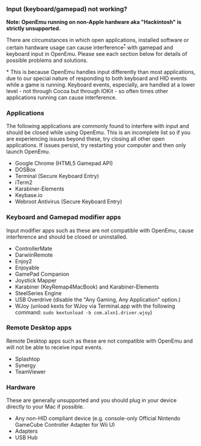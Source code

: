 ### Input (keyboard/gamepad) not working?

**Note: OpenEmu running on non-Apple hardware aka "Hackintosh" is strictly unsupported.**

There are circumstances in which open applications, installed software or certain hardware usage can cause interference<sup>[*](#interference)</sup> with gamepad and keyboard input in OpenEmu. Please see each section below for details of possible problems and solutions.

<a name="interference">*</a> This is because OpenEmu handles input differently than most applications, due to our special nature of responding to both keyboard and HID events while a game is running. Keyboard events, especially, are handled at a lower level - not through Cocoa but through IOKit - so often times other applications running can cause interference.

### Applications

The following applications are commonly found to interfere with input and should be closed while using OpenEmu. This is an incomplete list so if you are experiencing issues beyond these, try closing all other open applications. If issues persist, try restarting your computer and then only launch OpenEmu.

* Google Chrome (HTML5 Gamepad API)
* DOSBox
* Terminal (Secure Keyboard Entry)
* iTerm2
* Karabiner-Elements
* Keybase.io
* Webroot Antivirus (Secure Keyboard Entry)

### Keyboard and Gamepad modifier apps

Input modifier apps such as these are not compatible with OpenEmu, cause interference and should be closed or uninstalled.

* ControllerMate
* DarwiinRemote
* Enjoy2
* Enjoyable
* GamePad Companion
* Joystick Mapper
* Karabiner (KeyRemap4MacBook) and Karabiner-Elements
* SteelSeries Engine
* USB Overdrive  (disable the "Any Gaming, Any Application" option.)
* WJoy (unload kexts for WJoy via Terminal.app with the following command: `sudo kextunload -b com.alxn1.driver.wjoy`)

### Remote Desktop apps
Remote Desktop apps such as these are not compatible with OpenEmu and will not be able to receive input events.

* Splashtop
* Synergy
* TeamViewer

### Hardware

These are generally unsupported and you should plug in your device directly to your Mac if possible.

* Any non-HID compliant device (e.g. console-only Official Nintendo GameCube Controller Adapter for Wii U)
* Adapters
* USB Hub
